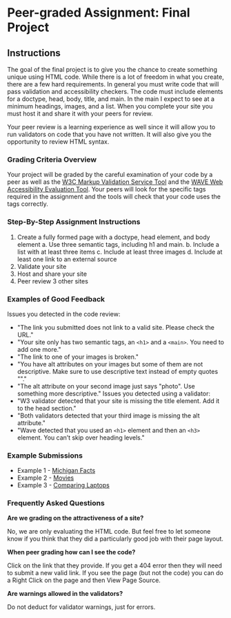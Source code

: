 # Peer-graded Assignment: Final Project
## Instructions
The goal of the final project is to give you the chance to create something unique using HTML code. While there is a lot of freedom in what you create, there are a few hard requirements. In general you must write code that will pass validation and accessibility checkers. The code must include elements for a doctype, head, body, title, and main. In the main I expect to see at a minimum headings, images, and a list. When you complete your site you must host it and share it with your peers for review.

Your peer review is a learning experience as well since it will allow you to run validators on code that you have not written. It will also give you the opportunity to review HTML syntax.

### Grading Criteria Overview
Your project will be graded by the careful examination of your code by a peer as well as the [W3C Markup Validation Service Tool](https://validator.w3.org/) and the [WAVE Web Accessibility Evaluation Tool](https://wave.webaim.org/). Your peers will look for the specific tags required in the assignment and the tools will check that your code uses the tags correctly.

### Step-By-Step Assignment Instructions
1. Create a fully formed page with a doctype, head element, and body element
    a. Use three semantic tags, including h1 and main.
    b. Include a list with at least three items
    c. Include at least three images
    d. Include at least one link to an external source
2. Validate your site
3. Host and share your site
4. Peer review 3 other sites

### Examples of Good Feedback
Issues you detected in the code review:
- "The link you submitted does not link to a valid site. Please check the URL."
- "Your site only has two semantic tags, an `<h1>` and a `<main>`. You need to add one more."
- "The link to one of your images is broken."
- "You have alt attributes on your images but some of them are not descriptive. Make sure to use descriptive text instead of empty quotes ""."
- "The alt attribute on your second image just says "photo". Use something more descriptive."
Issues you detected using a validator:
- "W3 validator detected that your site is missing the title element. Add it to the head section."
- "Both validators detected that your third image is missing the alt attribute."
- "Wave detected that you used an `<h1>` element and then an `<h3>` element. You can’t skip over heading levels."

### Example Submissions
- Example 1 - [Michigan Facts](https://replit.com/@wd4eHTML/Example-Site-1)
- Example 2 - [Movies](https://replit.com/@WD4E-HTML/Example-Site-2)
- Example 3 - [Comparing Laptops](https://replit.com/@WD4E-HTML/Example-Site-3)

### Frequently Asked Questions
**Are we grading on the attractiveness of a site?**

No, we are only evaluating the HTML code. But feel free to let someone know if you think that they did a particularly good job with their page layout.

**When peer grading how can I see the code?**

Click on the link that they provide. If you get a 404 error then they will need to submit a new valid link. If you see the page (but not the code) you can do a Right Click on the page and then View Page Source.

**Are warnings allowed in the validators?**

Do not deduct for validator warnings, just for errors.